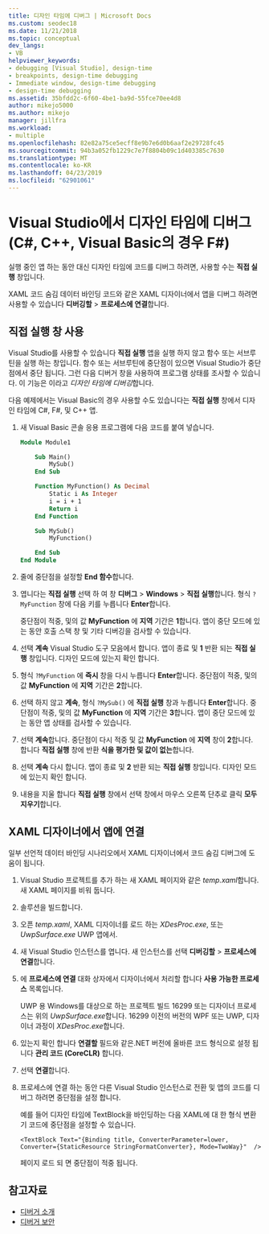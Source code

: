 ```yaml
---
title: 디자인 타임에 디버그 | Microsoft Docs
ms.custom: seodec18
ms.date: 11/21/2018
ms.topic: conceptual
dev_langs:
- VB
helpviewer_keywords:
- debugging [Visual Studio], design-time
- breakpoints, design-time debugging
- Immediate window, design-time debugging
- design-time debugging
ms.assetid: 35bfdd2c-6f60-4be1-ba9d-55fce70ee4d8
author: mikejo5000
ms.author: mikejo
manager: jillfra
ms.workload:
- multiple
ms.openlocfilehash: 82e82a75ce5ecff8e9b7e6d0b6aaf2e29728fc45
ms.sourcegitcommit: 94b3a052fb1229c7e7f8804b09c1d403385c7630
ms.translationtype: MT
ms.contentlocale: ko-KR
ms.lasthandoff: 04/23/2019
ms.locfileid: "62901061"
---
```

# <a name="debug-at-design-time-in-visual-studio-c-c-visual-basic-f"></a>Visual Studio에서 디자인 타임에 디버그 (C#, C++, Visual Basic의 경우 F#)

실행 중인 앱 하는 동안 대신 디자인 타임에 코드를 디버그 하려면, 사용할 수는 **직접 실행** 창입니다.

XAML 코드 숨김 데이터 바인딩 코드와 같은 XAML 디자이너에서 앱을 디버그 하려면 사용할 수 있습니다 **디버깅할** > **프로세스에 연결**합니다.

## <a name="use-the-immediate-window"></a>직접 실행 창 사용

Visual Studio를 사용할 수 있습니다 **직접 실행** 앱을 실행 하지 않고 함수 또는 서브루틴을 실행 하는 창입니다. 함수 또는 서브루틴에 중단점이 있으면 Visual Studio가 중단점에서 중단 됩니다. 그런 다음 디버거 창을 사용하여 프로그램 상태를 조사할 수 있습니다. 이 기능은 이라고 *디자인 타임에 디버깅*합니다.

다음 예제에서는 Visual Basic의 경우 사용할 수도 있습니다는 **직접 실행** 창에서 디자인 타임에 C#, F#, 및 C++ 앱.

1. 새 Visual Basic 콘솔 응용 프로그램에 다음 코드를 붙여 넣습니다.

   ```vb
   Module Module1

       Sub Main()
           MySub()
       End Sub

       Function MyFunction() As Decimal
           Static i As Integer
           i = i + 1
           Return i
       End Function

       Sub MySub()
           MyFunction()

       End Sub
   End Module
   ```

1. 줄에 중단점을 설정할 **End 함수**합니다.

1. 엽니다는 **직접 실행** 선택 하 여 창 **디버그** > **Windows** > **직접 실행**합니다. 형식 `?MyFunction` 창에 다음 키를 누릅니다 **Enter**합니다.

   중단점이 적중, 및의 값 **MyFunction** 에 **지역** 기간은 **1**합니다. 앱이 중단 모드에 있는 동안 호출 스택 창 및 기타 디버깅을 검사할 수 있습니다.

1. 선택 **계속** Visual Studio 도구 모음에서 합니다. 앱이 종료 및 **1** 반환 되는 **직접 실행** 창입니다. 디자인 모드에 있는지 확인 합니다.

1. 형식 `?MyFunction` 에 **즉시** 창을 다시 누릅니다 **Enter**합니다. 중단점이 적중, 및의 값 **MyFunction** 에 **지역** 기간은 **2**합니다.

1. 선택 하지 않고 **계속**, 형식 `?MySub()` 에 **직접 실행** 창과 누릅니다 **Enter**합니다. 중단점이 적중, 및의 값 **MyFunction** 에 **지역** 기간은 **3**합니다. 앱이 중단 모드에 있는 동안 앱 상태를 검사할 수 있습니다.

1. 선택 **계속**합니다. 중단점이 다시 적중 및 값 **MyFunction** 에 **지역** 창이 **2**합니다. 합니다 **직접 실행** 창에 반환 **식을 평가한 및 값이 없는**합니다.

1. 선택 **계속** 다시 합니다. 앱이 종료 및 **2** 반환 되는 **직접 실행** 창입니다. 디자인 모드에 있는지 확인 합니다.

1. 내용을 지울 합니다 **직접 실행** 창에서 선택 창에서 마우스 오른쪽 단추로 클릭 **모두 지우기**합니다.

## <a name="attach-to-an-app-from-the-xaml-designer"></a>XAML 디자이너에서 앱에 연결

일부 선언적 데이터 바인딩 시나리오에서 XAML 디자이너에서 코드 숨김 디버그에 도움이 됩니다.

1. Visual Studio 프로젝트를 추가 하는 새 XAML 페이지와 같은 *temp.xaml*합니다. 새 XAML 페이지를 비워 둡니다.

1. 솔루션을 빌드합니다.

1. 오픈 *temp.xaml*, XAML 디자이너를 로드 하는 *XDesProc.exe*, 또는 *UwpSurface.exe* UWP 앱에서.

1. 새 Visual Studio 인스턴스를 엽니다. 새 인스턴스를 선택 **디버깅할** > **프로세스에 연결**합니다.

1. 에 **프로세스에 연결** 대화 상자에서 디자이너에서 처리할 합니다 **사용 가능한 프로세스** 목록입니다.

   UWP 용 Windows를 대상으로 하는 프로젝트 빌드 16299 또는 디자이너 프로세스는 위의 *UwpSurface.exe*합니다. 16299 이전의 버전의 WPF 또는 UWP, 디자이너 과정이 *XDesProc.exe*합니다.

1. 있는지 확인 합니다 **연결할** 필드와 같은.NET 버전에 올바른 코드 형식으로 설정 됩니다 **관리 코드 (CoreCLR)** 합니다.

1. 선택 **연결**합니다.

1. 프로세스에 연결 하는 동안 다른 Visual Studio 인스턴스로 전환 및 앱의 코드를 디버그 하려면 중단점을 설정 합니다.

   예를 들어 디자인 타임에 TextBlock을 바인딩하는 다음 XAML에 대 한 형식 변환기 코드에 중단점을 설정할 수 있습니다.

    ```xaml
    <TextBlock Text="{Binding title, ConverterParameter=lower, Converter={StaticResource StringFormatConverter}, Mode=TwoWay}"  />
    ```

   페이지 로드 되 면 중단점이 적중 됩니다.

## <a name="see-also"></a>참고자료
- [디버거 소개](../debugger/debugger-feature-tour.md)
- [디버거 보안](../debugger/debugger-security.md)